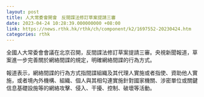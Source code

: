 ```yaml
---
layout: post
title: 人大常委會開會　反間諜法修訂草案提請三審
date: 2023-04-24 10:28:39.000000000 +08:00
link: https://news.rthk.hk/rthk/ch/component/k2/1697552-20230424.htm
categories: rthk
---
```


全國人大常委會會議在北京召開，反間諜法修訂草案提請三審。央視新聞報道，草案進一步完善關於網絡間諜的規定，明確網絡間諜的行為方式。

報道表示，網絡間諜的行為方式指間諜組織及其代理人實施或者指使、資助他人實施，或者境內外機構、組織、個人與其相勾連實施針對國家機關、涉密單位或關鍵信息基礎設施等的網絡攻擊、侵入、干擾、控制、破壞等活動。
